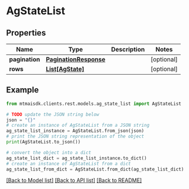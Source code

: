 # AgStateList


## Properties

Name | Type | Description | Notes
------------ | ------------- | ------------- | -------------
**pagination** | [**PaginationResponse**](PaginationResponse.md) |  | [optional] 
**rows** | [**List[AgState]**](AgState.md) |  | [optional] 

## Example

```python
from mtmaisdk.clients.rest.models.ag_state_list import AgStateList

# TODO update the JSON string below
json = "{}"
# create an instance of AgStateList from a JSON string
ag_state_list_instance = AgStateList.from_json(json)
# print the JSON string representation of the object
print(AgStateList.to_json())

# convert the object into a dict
ag_state_list_dict = ag_state_list_instance.to_dict()
# create an instance of AgStateList from a dict
ag_state_list_from_dict = AgStateList.from_dict(ag_state_list_dict)
```
[[Back to Model list]](../README.md#documentation-for-models) [[Back to API list]](../README.md#documentation-for-api-endpoints) [[Back to README]](../README.md)


